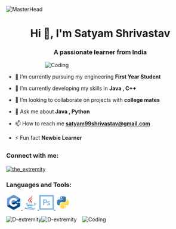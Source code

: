 ![MasterHead](https://media0.giphy.com/headers/GitHub/w8ZJLtJbmuph.gif)

<h1 align="center">Hi 👋, I'm Satyam Shrivastav</h1>
<h3 align="center">A passionate learner from India</h3>
<img align="right" alt="Coding" width="400" src="https://cdn.dribbble.com/users/1162077/screenshots/5403918/focus-animation.gif">

<p align="left"> <a href="https://twitter.com/" target="blank"><img src="https://img.shields.io/twitter/follow/?logo=twitter&style=for-the-badge" alt="" /></a> </p>

- 🔭 I’m currently pursuing my engineering **First Year Student**

- 🌱 I’m currently developing my skills in **Java , C++**

- 👯 I’m looking to collaborate on projects with **college mates**

- 💬 Ask me about **Java , Python**

- 📫 How to reach me **satyam99shrivastav@gmail.com**

- ⚡ Fun fact **Newbie Learner**

<h3 align="left">Connect with me:</h3>
<p align="left">
<a href="https://instagram.com/the_extremity" target="blank"><img align="center" src="https://raw.githubusercontent.com/rahuldkjain/github-profile-readme-generator/master/src/images/icons/Social/instagram.svg" alt="the_extremity" height="30" width="40" /></a>

</p>
<h3 align="left">Languages and Tools:</h3>
<p align="left"> <a href="https://www.w3schools.com/cpp/" target="_blank" rel="noreferrer"> <img src="https://raw.githubusercontent.com/devicons/devicon/master/icons/cplusplus/cplusplus-original.svg" alt="cplusplus" width="40" height="40"/> </a> <a href="https://www.java.com" target="_blank" rel="noreferrer"> <img src="https://raw.githubusercontent.com/devicons/devicon/master/icons/java/java-original.svg" alt="java" width="40" height="40"/> </a> <a href="https://www.photoshop.com/en" target="_blank" rel="noreferrer"> <img src="https://raw.githubusercontent.com/devicons/devicon/master/icons/photoshop/photoshop-line.svg" alt="photoshop" width="40" height="40"/> </a> <a href="https://www.python.org" target="_blank" rel="noreferrer"> <img src="https://raw.githubusercontent.com/devicons/devicon/master/icons/python/python-original.svg" alt="python" width="40" height="40"/> </a></p>
<img align="right" alt="Coding" width="300" src="https://bestanimations.com/media/computers/582512445funny-computer-animated-gif-53.gif">

<p>&nbsp;<img align="left" src="https://github-readme-stats.vercel.app/api?username=D-extremity&show_icons=true&locale=en" alt="D-extremity" /><img align="left" src="https://github-readme-streak-stats.herokuapp.com/?user=D-extremity&" alt="D-extremity" /></p>


